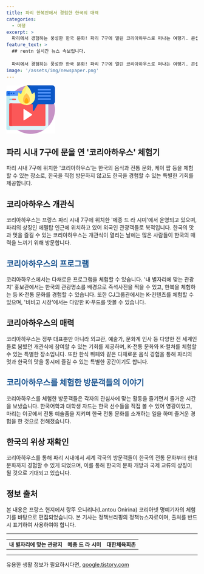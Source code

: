 ```yaml
---
title: 파리 한복판에서 경험한 한국의 매력
categories:
  - 여행
excerpt: >
  파리에서 경험하는 풍성한 한국 문화! 파리 7구에 열린 코리아하우스로 떠나는 여행기. 콘셉트 사진부터 전통 한복, 맛난 한식까지! 프랑스 관광객들과 정부, 예술가가 참여하는 다채로운 프로그램. 풍부한 K컬쳐를 즐길 수 있는 특별한 공간. 파리에서 한국을 만나는 특별한 시간, 함께 확인해보자!
feature_text: >
  ## rentn 실시간 뉴스 속보입니다.

  파리에서 경험하는 풍성한 한국 문화! 파리 7구에 열린 코리아하우스로 떠나는 여행기. 콘셉트 사진부터 전통 한복, 맛난 한식까지! 프랑스 관광객들과 정부, 예술가가 참여하는 다채로운 프로그램. 풍부한 K컬쳐를 즐길 수 있는 특별한 공간. 파리에서 한국을 만나는 특별한 시간, 함께 확인해보자!
image: '/assets/img/newspaper.png'
---
```


<p><img src="/assets/img/news.png" alt="rentncar 속보" /></p>

<h2>파리 시내 7구에 문을 연 '코리아하우스' 체험기</h2>

<p data-ke-size="size16">파리 시내 7구에 위치한 '코리아하우스'는 한국의 음식과 전통 문화, 케이 팝 등을 체험할 수 있는 장소로, 한국을 직접 방문하지 않고도 한국을 경험할 수 있는 특별한 기회를 제공합니다.
</p>

<h2>코리아하우스 개관식</h2>

<p data-ke-size="size16">코리아하우스는 프랑스 파리 시내 7구에 위치한 '메종 드 라 시미'에서 운영되고 있으며, 파리의 상징인 에펠탑 인근에 위치하고 있어 외국인 관광객들로 북적입니다. 한국의 맛과 멋을 즐길 수 있는 코리아하우스는 개관식이 열리는 날에는 많은 사람들이 한국의 매력을 느끼기 위해 방문합니다.</p>

<h2><span style="color: #1a5490;">코리아하우스의 프로그램</span></h2>

<p data-ke-size="size16">코리아하우스에서는 다채로운 프로그램을 체험할 수 있습니다. '내 별자리에 맞는 관광지' 홍보관에서는 한국의 관광명소를 배경으로 즉석사진을 찍을 수 있고, 한복을 체험하는 등 K-전통 문화를 경험할 수 있습니다. 또한 CJ그룹관에서는 K-컨텐츠를 체험할 수 있으며, '비비고 시장'에서는 다양한 K-푸드를 맛볼 수 있습니다.</p>

<h2>코리아하우스의 매력</h2>

<p data-ke-size="size16">코리아하우스는 정부 대표뿐만 아니라 외교관, 예술가, 문화계 인사 등 다양한 전 세계인들로 붐볐던 개관식에 참여할 수 있는 기회를 제공하며, K-전통 문화와 K-컬쳐를 체험할 수 있는 특별한 장소입니다. 또한 한식 뷔페와 같은 다채로운 음식 경험을 통해 파리의 멋과 한국의 맛을 동시에 즐길 수 있는 특별한 공간이기도 합니다.</p>

<h2><b><span style="color: #1a5490;">코리아하우스를 체험한 방문객들의 이야기</span></b></h2>

<p data-ke-size="size16">코리아하우스를 체험한 방문객들은 각자의 관심사에 맞는 활동을 즐기면서 즐거운 시간을 보냈습니다. 한국어학과 대학생 자드는 한국 선수들을 직접 볼 수 있어 영광이었고, 마리는 이곳에서 전통 예술품을 지키며 한국 전통 문화를 소개하는 일을 하며 즐거운 경험을 한 것으로 전해졌습니다.</p>

<h2>한국의 위상 재확인</h2>

<p data-ke-size="size16">코리아하우스를 통해 파리 시내에서 세계 각국의 방문객들이 한국의 전통 문화부터 현대 문화까지 경험할 수 있게 되었으며, 이를 통해 한국의 문화 개방과 국제 교류의 상징이 될 것으로 기대되고 있습니다.</p>

<h2>정보 출처</h2>

<p data-ke-size="size16">본 내용은 프랑스 현지에서 랑뚜 오니리나(Lantou Onirina) 코리아넷 명예기자의 체험기를 바탕으로 편집되었습니다. 본 기사는 정책브리핑의 정책뉴스자료이며, 출처를 반드시 표기하여 사용하여야 합니다.</p>

<hr>

<table>
  <tr>
    <td style="text-align: center; height: 17px;"><b>내 별자리에 맞는 관광지</b></td>
    <td style="text-align: center; height: 17px;"><b>메종 드 라 시미</b></td>
    <td style="text-align: center; height: 17px;"><b>대한체육회존</b></td>
  </tr>
</table>

<hr>
유용한 생활 정보가 필요하시다면, <a href="https://qoogle.tistory.com" rel="dofollow">qoogle.tistory.com</a>


